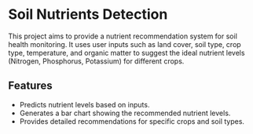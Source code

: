 # Soil Nutrients Detection

This project aims to provide a nutrient recommendation system for soil health monitoring. It uses user inputs such as land cover, soil type, crop type, temperature, and organic matter to suggest the ideal nutrient levels (Nitrogen, Phosphorus, Potassium) for different crops.

## Features

- Predicts nutrient levels based on inputs.
- Generates a bar chart showing the recommended nutrient levels.
- Provides detailed recommendations for specific crops and soil types.
